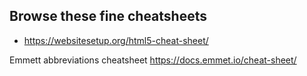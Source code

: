 ## Browse these fine cheatsheets

* https://websitesetup.org/html5-cheat-sheet/

Emmett abbreviations cheatsheet
https://docs.emmet.io/cheat-sheet/

